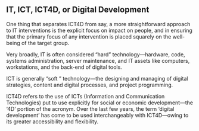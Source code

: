 ## IT, ICT, ICT4D, or Digital Development

One thing that separates ICT4D from say, a more straightforward approach to IT interventions is the explicit focus on impact on people, and in ensuring that the primary focus of any intervention is placed squarely on the well-being of the target group.

Very broadly, IT is often considered “hard” technology—hardware, code, systems administration, server maintenance, and IT assets like computers, workstations, and the back-end of digital tools.

ICT is generally “soft ” technology—the designing and managing of digital strategies, content and digital processes, and project programming.

ICT4D refers to the use of ICTs \(Information and Communication Technologies\) put to use explicitly for social or economic development—the ‘4D’ portion of the acronym. Over the last few years, the term ‘digital development’ has come to be used interchangeably with ICT4D—owing to its greater accessibility and flexibility.
